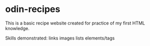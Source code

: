 # odin-recipes
This is a basic recipe website created for practice of my first HTML knowledge.

Skills demonstrated:
links
images
lists
elements/tags